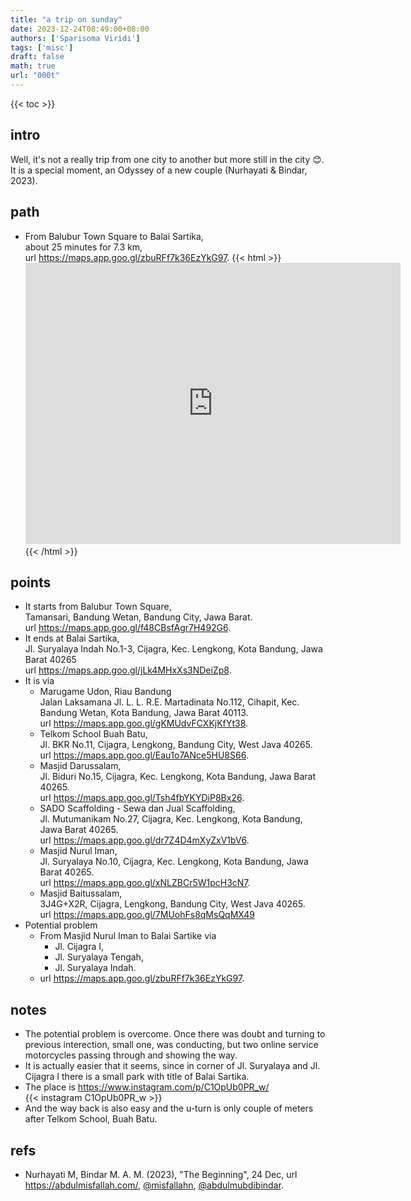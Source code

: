 ```yaml
---
title: "a trip on sunday"
date: 2023-12-24T08:49:00+08:00
authors: ['Sparisoma Viridi']
tags: ['misc']
draft: false
math: true
url: "000t"
---
```

{{< toc >}}


## intro
Well, it's not a really trip from one city to another but more still in the city 😊. It is a special moment, an Odyssey of a new couple (Nurhayati & Bindar, 2023).


## path
+ From Balubur Town Square to Balai Sartika, \
  about 25 minutes for 7.3 km, \
  url https://maps.app.goo.gl/zbuRFf7k36EzYkG97.
  {{< html >}}
  <iframe src="https://www.google.com/maps/embed?pb=!1m64!1m12!1m3!1d126743.9341282549!2d107.61719600000002!3d-6.920706999999998!2m3!1f0!2f0!3f0!3m2!1i1024!2i768!4f13.1!4m49!3e0!4m5!1s0x2e68e6456a80db5b%3A0x38900155c3908715!2sBalubur%20Town%20Square%2C%20Tamansari%2C%20Kec.%20Bandung%20Wetan%2C%20Kota%20Bandung%2C%20Jawa%20Barat!3m2!1d-6.898813499999999!2d107.6087699!4m5!1s0x2e68e64a8ce9bc9b%3A0xf150191580731efc!2sMarugame%20Udon%2C%20Riau%20Bandung%2C%20Jalan%20Laksamana%20Jl.%20Riau%20No.112%2C%20Cihapit%2C%20Kec.%20Bandung%20Wetan%2C%20Kota%20Bandung%2C%20Jawa%20Barat%2040113!3m2!1d-6.9099352!2d107.6255419!4m5!1s0x2e68e87d55c3df5f%3A0x1daafdc67fe3f9ff!2sTelkom%20School%20Buah%20Batu%2C%20Jl.%20BKR%20No.11%2C%20Cijagra%2C%20Lengkong%2C%20Bandung%20City%2C%20West%20Java%2040265!3m2!1d-6.937811699999999!2d107.6216529!4m5!1s0x2e68e862be70aa35%3A0x30ab3a59d0e0f4de!2sMasjid%20Darussalam%2C%20Jl.%20Biduri%20No.15%2C%20Cijagra%2C%20Lengkong%2C%20Bandung%20City%2C%20West%20Java%2040265!3m2!1d-6.9392936999999995!2d107.62277449999999!4m5!1s0x2e68e993da47cbb3%3A0x17854099568b702c!2sSADO%20Scaffolding%20-%20Sewa%20dan%20Jual%20Scaffolding%2C%20Jl.%20Mutumanikam%20No.27%2C%20Cijagra%2C%20Kec.%20Lengkong%2C%20Kota%20Bandung%2C%20Jawa%20Barat%2040265!3m2!1d-6.940468399999999!2d107.6234973!4m5!1s0x2e68e863ba97c6b1%3A0x6e8663309a573224!2sMasjid%20Nurul%20Iman%2C%20Jl.%20Suryalaya%20No.10%2C%20Cijagra%2C%20Lengkong%2C%20Bandung%20City%2C%20West%20Java%2040265!3m2!1d-6.9413167!2d107.6252705!4m5!1s0x2e68e863d1ca395b%3A0xd44834de603064cb!2sMasjid%20Baitussalam%2C%203J4G%2BX2R%2C%20Cijagra%2C%20Lengkong%2C%20Bandung%20City%2C%20West%20Java%2040265!3m2!1d-6.9425159!2d107.6250278!4m5!1s0x2e68e63a678eb8eb%3A0xbc6627a16907037f!2sBalai%20Sartika%2C%20Jl.%20Buah%20Batu%20Jl.%20Suryalaya%20Indah%20No.1-3%2C%20Cijagra%2C%20Lengkong%2C%20Bandung%20City%2C%20West%20Java%2040265!3m2!1d-6.9426001!2d107.6252707!5e0!3m2!1sde!2sid!4v1703408791185!5m2!1sde!2sid" width="600" height="450" style="border:0;" allowfullscreen="" loading="lazy" referrerpolicy="no-referrer-when-downgrade"></iframe> 
  {{< /html >}}


## points
+ It starts from Balubur Town Square, \
  Tamansari, Bandung Wetan, Bandung City, Jawa Barat. \
  url https://maps.app.goo.gl/f48CBsfAgr7H492G6.
+ It ends at Balai Sartika, \
  Jl. Suryalaya Indah No.1-3, Cijagra, Kec. Lengkong, Kota Bandung, Jawa Barat 40265 \
  url https://maps.app.goo.gl/jLk4MHxXs3NDeiZp8.
+ It is via
  - Marugame Udon, Riau Bandung \
    Jalan Laksamana Jl. L. L. R.E. Martadinata No.112, Cihapit, Kec. Bandung Wetan, Kota Bandung, Jawa Barat 40113. \
    url https://maps.app.goo.gl/gKMUdvFCXKjKfYt38.
  - Telkom School Buah Batu, \
    Jl. BKR No.11, Cijagra, Lengkong, Bandung City, West Java 40265. \
    url https://maps.app.goo.gl/Eau1o7ANce5HU8S66.
  - Masjid Darussalam, \
    Jl. Biduri No.15, Cijagra, Kec. Lengkong, Kota Bandung, Jawa Barat 40265. \
    url https://maps.app.goo.gl/Tsh4fbYKYDiP8Bx26.
  - SADO Scaffolding - Sewa dan Jual Scaffolding, \
    Jl. Mutumanikam No.27, Cijagra, Kec. Lengkong, Kota Bandung, Jawa Barat 40265. \
    url https://maps.app.goo.gl/dr7Z4D4mXyZxV1bV6.
  - Masjid Nurul Iman, \
    Jl. Suryalaya No.10, Cijagra, Kec. Lengkong, Kota Bandung, Jawa Barat 40265. \
    url https://maps.app.goo.gl/xNLZBCr5W1pcH3cN7.
  - Masjid Baitussalam, \
    3J4G+X2R, Cijagra, Lengkong, Bandung City, West Java 40265. \
    url https://maps.app.goo.gl/7MUohFs8qMsQqMX49
+ Potential problem
  - From Masjid Nurul Iman to Balai Sartike via
    + Jl. Cijagra I,
    + Jl. Suryalaya Tengah,
    + Jl. Suryalaya Indah.
  - url https://maps.app.goo.gl/zbuRFf7k36EzYkG97.


## notes
+ The potential problem is overcome. Once there was doubt and turning to previous interection, small one, was conducting, but two online service motorcycles passing through and showing the way.
+ It is actually easier that it seems, since in corner of Jl. Suryalaya and Jl. Cijagra I there is a small park with title of Balai Sartika.
+ The place is https://www.instagram.com/p/C1OpUb0PR_w/ \
  {{< instagram C1OpUb0PR_w >}}
+ And the way back is also easy and the u-turn is only couple of meters after Telkom School, Buah Batu.


## refs
+ Nurhayati M, Bindar M. A. M. (2023), "The Beginning", 24 Dec, url https://abdulmisfallah.com/, [@misfallahn](https://instagram.com/misfallahn), [@abdulmubdibindar](https://instagram.com/abdulmubdibindar).
